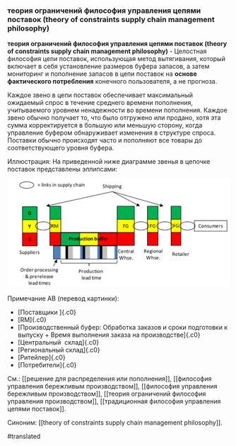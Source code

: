 ### теория ограничений философия управления цепями поставок (theory of constraints supply chain management philosophy)

**теория ограничений философия управления цепями поставок (theory of constraints supply chain management philosophy)** - Целостная философия цепи поставок, использующая метод вытягивания, который включает в себя установление размеров буфера запасов, а затем мониторинг и пополнение запасов в цепи поставок на **основе фактического потребления** конечного пользователя, а не прогноза.

Каждое звено в цепи поставок обеспечивает максимальный ожидаемый спрос в течение среднего времени пополнения, учитываемого уровнем ненадежности во времени пополнения. Каждое звено обычно получает то, что было отгружено или продано, хотя эта сумма корректируется в большую или меньшую сторону, когда управление буфером обнаруживает изменения в структуре спроса. Поставки обычно происходят часто и пополняют все товары до соответствующего уровня буфера.

Иллюстрация: На приведенной ниже диаграмме звенья в цепочке поставок представлены эллипсами:

![](images/image64.png)

Примечание АВ (перевод картинки):

-   [Поставщики ]{.c0}
-   [RM]{.c0}
-   [Производственный буфер: Обработка заказов и сроки подготовки к выпуску + Время выполнения заказа на производстве]{.c0}
-   [Центральный  склад]{.c0}
-   [Региональный склад]{.c0}
-   [Ритейлер]{.c0}
-   [Потребители]{.c0}

См.: [[решение для распределения или пополнения]], [[философия управления бережливым производством]], [[философия управления бережливым производством]], [[теория ограничений философия управления производством]], [[традиционная философия управления цепями поставок]].

Синоним: [[theory of constraints supply chain management philosophy]].

#translated

